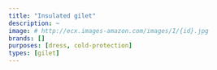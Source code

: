 ```yaml
---
title: "Insulated gilet"
description: ~
image: # http://ecx.images-amazon.com/images/I/{id}.jpg
brands: []
purposes: [dress, cold-protection]
types: [gilet]
---
```

